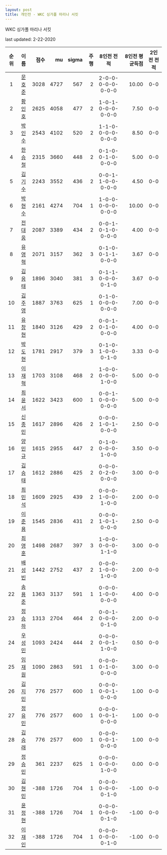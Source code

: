 ```yaml
---
layout: post
title: 개인전 - WKC 싱가폴 마리나 서킷
---
```


WKC 싱가폴 마리나 서킷

last updated: 2-22-2020

| 순위 | 이름 | 점수 | mu | sigma | 주행 | 8인전 전적 | 8인전 평균득점 | 2인전 전적 |
|:---:|:---:|---:|---:|---:|---:|:---:|---:|:---:|
| 1 | [문호준](../munhojun) | 3028 | 4727 | 567 | 2 | 2-0-0-0-0-0-0-0-0 | 10.00 | 0-0 |
| 2 | [황인호](../hwanginho) | 2625 | 4058 | 477 | 2 | 1-0-1-0-0-0-0-0-0 | 7.50 | 0-0 |
| 3 | [박인수](../bakinsu) | 2543 | 4102 | 520 | 2 | 1-1-0-0-0-0-0-0-0 | 8.50 | 0-0 |
| 4 | [한승철](../hanseungcheol) | 2315 | 3660 | 448 | 2 | 0-1-0-0-1-0-0-0-0 | 5.00 | 0-0 |
| 5 | [김기수](../gimgisu) | 2243 | 3552 | 436 | 2 | 0-0-1-1-0-0-0-0-0 | 4.50 | 0-0 |
| 6 | [박현수](../bakhyeonsu) | 2161 | 4274 | 704 | 1 | 1-0-0-0-0-0-0-0-0 | 10.00 | 0-0 |
| 7 | [전대웅](../jeondaewoong) | 2087 | 3389 | 434 | 2 | 0-0-1-0-1-0-0-0-0 | 4.00 | 0-0 |
| 8 | [유영혁](../yuyeonghyeok) | 2071 | 3157 | 362 | 3 | 0-1-0-0-1-1-0-0-0 | 3.67 | 0-0 |
| 9 | [김응태](../gimeungtae) | 1896 | 3040 | 381 | 3 | 0-1-1-0-0-0-0-1-0 | 3.67 | 0-0 |
| 10 | [김주영](../gimjuyeong) | 1887 | 3763 | 625 | 1 | 0-1-0-0-0-0-0-0-0 | 7.00 | 0-0 |
| 11 | [유창현](../yuchanghyeon) | 1840 | 3126 | 429 | 2 | 0-0-1-0-1-0-0-0-0 | 4.00 | 0-0 |
| 12 | [박도현](../bakdohyeon) | 1781 | 2917 | 379 | 3 | 0-1-0-1-0-0-0-1-0 | 3.33 | 0-0 |
| 13 | [이재혁](../ijaehyeok) | 1703 | 3108 | 468 | 2 | 1-0-0-0-0-0-1-0-0 | 5.00 | 0-0 |
| 14 | [최윤서](../choiyunseo) | 1622 | 3423 | 600 | 1 | 0-0-1-0-0-0-0-0-0 | 5.00 | 0-0 |
| 15 | [신종민](../shinjongmin) | 1617 | 2896 | 426 | 2 | 0-0-0-1-0-1-0-0-0 | 2.50 | 0-0 |
| 16 | [양민규](../yangmingyu) | 1615 | 2955 | 447 | 2 | 0-1-0-0-0-0-1-0-0 | 3.50 | 0-0 |
| 17 | [김승태](../gimseungtae) | 1612 | 2886 | 425 | 2 | 0-0-0-0-2-0-0-0-0 | 3.00 | 0-0 |
| 18 | [최민석](../choiminseok) | 1609 | 2925 | 439 | 2 | 0-0-0-1-0-0-1-0-0 | 2.00 | 0-0 |
| 19 | [이준용](../ijunyong) | 1545 | 2836 | 431 | 2 | 0-0-0-1-0-1-0-0-0 | 2.50 | 0-0 |
| 20 | [최영훈](../choiyeonghun) | 1498 | 2687 | 397 | 3 | 1-0-0-0-0-0-1-1-0 | 3.00 | 0-0 |
| 21 | [배성빈](../baeseongbin) | 1442 | 2752 | 437 | 2 | 0-0-0-1-0-0-1-0-0 | 2.00 | 0-0 |
| 22 | [송용준](../songyongjun) | 1363 | 3137 | 591 | 1 | 0-0-0-1-0-0-0-0-0 | 4.00 | 0-0 |
| 23 | [정승하](../jeongseungha) | 1313 | 2704 | 464 | 2 | 0-0-1-0-0-0-0-1-0 | 2.00 | 0-0 |
| 24 | [우성민](../useongmin) | 1093 | 2424 | 444 | 2 | 0-0-0-0-0-1-1-0-0 | 0.50 | 0-0 |
| 25 | [임재원](../imjaewon) | 1090 | 2863 | 591 | 1 | 0-0-0-0-1-0-0-0-0 | 3.00 | 0-0 |
| 26 | [김지민](../gimjimin) | 776 | 2577 | 600 | 1 | 0-0-0-0-0-1-0-0-0 | 1.00 | 0-0 |
| 27 | [정유민](../jeongyumin) | 776 | 2577 | 600 | 1 | 0-0-0-0-0-1-0-0-0 | 1.00 | 0-0 |
| 28 | [김승래](../gimseungrae) | 776 | 2577 | 600 | 1 | 0-0-0-0-0-1-0-0-0 | 1.00 | 0-0 |
| 29 | [정승민](../jeongseungmin) | 361 | 2237 | 625 | 1 | 0-0-0-0-0-0-1-0-0 | 0.00 | 0-0 |
| 30 | [김현민](../gimhyunmin) | -388 | 1726 | 704 | 1 | 0-0-0-0-0-0-0-1-0 | -1.00 | 0-0 |
| 31 | [윤정현](../yunjeonghyeon) | -388 | 1726 | 704 | 1 | 0-0-0-0-0-0-0-1-0 | -1.00 | 0-0 |
| 32 | [이재인](../ijaein) | -388 | 1726 | 704 | 1 | 0-0-0-0-0-0-0-1-0 | -1.00 | 0-0 |
